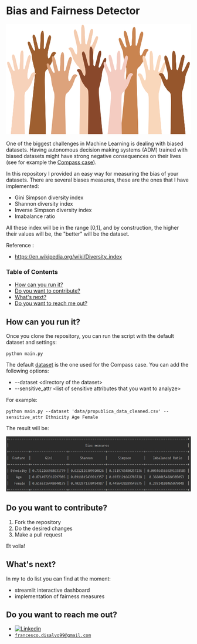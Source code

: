 # Bias and Fairness Detector

<p align="center">
  <img src="img/bg.png" height="300px"/>
</p>

One of the biggest challenges in Machine Learning is dealing with biased datasets. Having autonomous decision making systems (ADM) trained with biased datasets might have strong negative consequences on their lives (see for example the [Compass case](https://www.propublica.org/article/how-we-analyzed-the-compas-recidivism-algorithm)).

In this repository I provided an easy way for measuring the bias of your datasets. There are several biases measures, these are the ones that I have implemented:
* Gini Simpson diversity index
* Shannon diversity index
* Inverse Simpson diversity index
* Imabalance ratio

All these index will be in the range [0,1], and by construction, the higher their values will be, the "better" will be the dataset. 

Reference : 
* https://en.wikipedia.org/wiki/Diversity_index

### Table of Contents  
* [How can you run it?](#run)  
* [Do you want to contribute?](#contribute)  
* [What's next?](#next)  
* [Do you want to reach me out? ](#contacts)  



<a name="run"/>

## How can you run it?
Once you clone the repository, you can run the script with the default dataset and settings:
```
python main.py
```

The default [dataset](https://www.kaggle.com/danofer/compass) is the one used for the Compass case. You can add the following options:
* --dataset \<directory of the dataset\>
* --sensitive_attr \<list of sensitive attributes that you want to analyze\>

For example: 
```
python main.py --dataset 'data/propublica_data_cleaned.csv' --sensitive_attr Ethnicity Age Female
```

The result will be: 
<p align="center">
  <img src="img/bias-results.jpg" height="150px"/>
</p>  


<a name="contribute"/>

## Do you want to contribute?

1. Fork the repository
2. Do the desired changes
3. Make a pull request

Et voila! 


<a name="next"/>

## What's next?
In my to do list you can find at the moment:
* streamlit interactive dashboard
* implementation of fairness measures

<a name="contacts"/>

## Do you want to reach me out? 
* [![Linkedin](https://img.shields.io/badge/-LinkedIn-blue?style=flat&logo=Linkedin&logoColor=white)](https://www.linkedin.com/in/francescodisalvo-pa/)
* [`francesco.disalvo99@gmail.com`](mailto:francesco.disalvo99@gmail.com)
